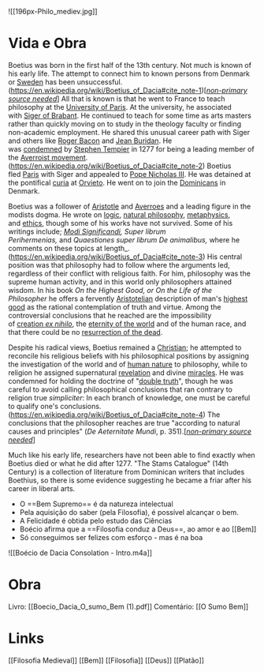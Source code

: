 ![[196px-Philo_mediev.jpg]]

# Vida e Obra
Boetius was born in the first half of the 13th century. Not much is known of his early life. The attempt to connect him to known persons from Denmark or [Sweden](https://en.wikipedia.org/wiki/Sweden "Sweden") has been unsuccessful.(https://en.wikipedia.org/wiki/Boetius_of_Dacia#cite_note-1)[_[non-primary source needed](https://en.wikipedia.org/wiki/Wikipedia:No_original_research#Primary,_secondary_and_tertiary_sources "Wikipedia:No original research")_] All that is known is that he went to France to teach philosophy at the [University of Paris](https://en.wikipedia.org/wiki/University_of_Paris "University of Paris"). At the university, he associated with [Siger of Brabant](https://en.wikipedia.org/wiki/Siger_of_Brabant "Siger of Brabant"). He continued to teach for some time as arts masters rather than quickly moving on to study in the theology faculty or finding non-academic employment. He shared this unusual career path with Siger and others like [Roger Bacon](https://en.wikipedia.org/wiki/Roger_Bacon "Roger Bacon") and [Jean Buridan](https://en.wikipedia.org/wiki/Jean_Buridan "Jean Buridan"). He was [condemned](https://en.wikipedia.org/wiki/Condemnations_(University_of_Paris) "Condemnations (University of Paris)") by [Stephen Tempier](https://en.wikipedia.org/wiki/Stephen_Tempier "Stephen Tempier") in 1277 for being a leading member of the [Averroist movement](https://en.wikipedia.org/wiki/Averroism "Averroism").(https://en.wikipedia.org/wiki/Boetius_of_Dacia#cite_note-2) Boetius fled [Paris](https://en.wikipedia.org/wiki/Paris "Paris") with Siger and appealed to [Pope Nicholas III](https://en.wikipedia.org/wiki/Pope_Nicholas_III "Pope Nicholas III"). He was detained at the pontifical [curia](https://en.wikipedia.org/wiki/Curia "Curia") at [Orvieto](https://en.wikipedia.org/wiki/Orvieto "Orvieto"). He went on to join the [Dominicans](https://en.wikipedia.org/wiki/Dominican_Order "Dominican Order") in Denmark.

Boetius was a follower of [Aristotle](https://en.wikipedia.org/wiki/Aristotle "Aristotle") and [Averroes](https://en.wikipedia.org/wiki/Averroes "Averroes") and a leading figure in the modists dogma. He wrote on [logic](https://en.wikipedia.org/wiki/Logic "Logic"), [natural philosophy](https://en.wikipedia.org/wiki/Natural_philosophy "Natural philosophy"), [metaphysics](https://en.wikipedia.org/wiki/Metaphysics "Metaphysics"), and [ethics](https://en.wikipedia.org/wiki/Ethics "Ethics"), though some of his works have not survived. Some of his writings include; _[Modi Significandi](https://en.wikipedia.org/wiki/Modi_Significandi "Modi Significandi"), Super librum Perihermenias,_ and _Quaestiones super librum De animalibus,_ where he comments on these topics at length_.(https://en.wikipedia.org/wiki/Boetius_of_Dacia#cite_note-3) His central position was that philosophy had to follow where the arguments led, regardless of their conflict with religious faith. For him, philosophy was the supreme human activity, and in this world only philosophers attained wisdom. In his book _On the Highest Good, or On the Life of the Philosopher_ he offers a fervently [Aristotelian](https://www.britannica.com/topic/Aristotelianism) description of man's [highest good](https://en.wikipedia.org/wiki/Highest_good "Highest good") as the rational contemplation of truth and virtue. Among the controversial conclusions that he reached are the impossibility of [creation _ex nihilo_](https://en.wikipedia.org/wiki/Creatio_ex_nihilo "Creatio ex nihilo"), the [eternity of the world](https://en.wikipedia.org/wiki/Eternity_of_the_world "Eternity of the world") and of the human race, and that there could be no [resurrection of the dead](https://en.wikipedia.org/wiki/Resurrection_of_the_dead "Resurrection of the dead").

Despite his radical views, Boetius remained a [Christian](https://en.wikipedia.org/wiki/Christianity "Christianity"); he attempted to reconcile his religious beliefs with his philosophical positions by assigning the investigation of the world and of [human nature](https://en.wikipedia.org/wiki/Human_nature "Human nature") to philosophy, while to religion he assigned supernatural [revelation](https://en.wikipedia.org/wiki/Revelation "Revelation") and divine [miracles](https://en.wikipedia.org/wiki/Miracle "Miracle"). He was condemned for holding the doctrine of "[double truth](https://en.wikipedia.org/wiki/Double_truth "Double truth")", though he was careful to avoid calling philosophical conclusions that ran contrary to religion true _simpliciter_: In each branch of knowledge, one must be careful to qualify one's conclusions.(https://en.wikipedia.org/wiki/Boetius_of_Dacia#cite_note-4) The conclusions that the philosopher reaches are true "according to natural causes and principles" (_De Aeternitate Mundi_, p. 351).[_[non-primary source needed](https://en.wikipedia.org/wiki/Wikipedia:No_original_research#Primary,_secondary_and_tertiary_sources "Wikipedia:No original research")_]

Much like his early life, researchers have not been able to find exactly when Boetius died or what he did after 1277. "The Stams Catalogue" (14th Century) is a collection of literature from Dominican writers that includes Boethius, so there is some evidence suggesting he became a friar after his career in liberal arts.



- O ==Bem Supremo== é da natureza intelectual
- Pela aquisição do saber (pela Filosofia), é possível alcançar o bem.
- A Felicidade é obtida pelo estudo das Ciências
- Boécio afirma que a ==Filosofia conduz a Deus==, ao amor e ao [[Bem]]
- Só conseguimos ser felizes com esforço - mas é na boa

![[Boécio de Dacia Consolation - Intro.m4a]]


# Obra
Livro: [[Boecio_Dacia_O_sumo_Bem (1).pdf]]
Comentário: [[O Sumo Bem]]


# Links
[[Filosofia Medieval]]
[[Bem]]
[[Filosofia]]
[[Deus]]
[[Platão]]

